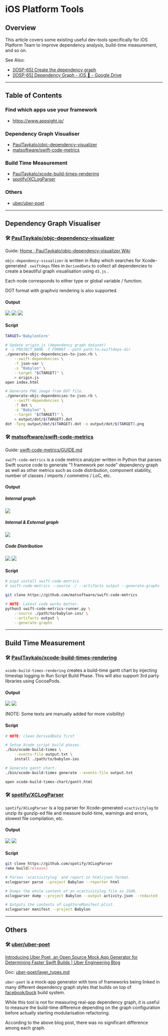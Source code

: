 iOS Platform Tools
==================

## Overview

This article covers some existing useful dev-tools specifically for iOS Platform Team to improve dependency analysis, build-time measurement, and so on.

See Also:
- [\[IOSP\-65\] Create the dependency graph](https://babylonpartners.atlassian.net/browse/IOSP-65)
- [\[IOSP\-65\] Dependency Graph \- iOS 🚀 \- Google Drive](https://drive.google.com/drive/u/1/folders/1XD3emGwNdtbIG60MduGOH9GlepEEsG0w)

---

## Table of Contents

### Find which apps use your framework 
- https://www.appsight.io/

### Dependency Graph Visualiser

- [PaulTaykalo/objc-dependency-visualizer](https://github.com/PaulTaykalo/objc-dependency-visualizer)
- [matsoftware/swift-code-metrics](https://github.com/matsoftware/swift-code-metrics)

### Build Time Measurement

- [PaulTaykalo/xcode-build-times-rendering](https://github.com/PaulTaykalo/xcode-build-times-rendering)
- [spotify/XCLogParser](https://github.com/spotify/XCLogParser)

### Others

- [uber/uber-poet](https://github.com/uber/uber-poet)

---

## Dependency Graph Visualiser

### 🛠 [PaulTaykalo/objc-dependency-visualizer](https://github.com/PaulTaykalo/objc-dependency-visualizer)

Guide: [Home · PaulTaykalo/objc\-dependency\-visualizer Wiki](https://github.com/PaulTaykalo/objc-dependency-visualizer/wiki)

`objc-dependency-visualizer` is written in Ruby which searches for Xcode-generated `.swiftdeps` files in `DerivedData` to collect all dependencies to create a beautiful graph visualisation using `d3.js` .

Each node corresponds to either type or global variable / function.

DOT format with graphviz rendering is also supported.

#### Output

<img src="Assets/platform-tooling/visualizer-Octopus-ExchangeableTabBar.png">
<img src="Assets/platform-tooling/visualizer-BabylonDependencies.png">
<img src="Assets/platform-tooling/visualizer-BabylonCore-graphviz.png">

#### Script

```sh
TARGET='BabylonCore'

# Update origin.js (dependency graph dataset)
# -s PROJECT_NAME -f FORMAT --path path-to-swiftdeps-dir
./generate-objc-dependencies-to-json.rb \
    --swift-dependencies \
    -f json-var \
    -s "Babylon" \
    --target "$(TARGET)" \
    > origin.js
open index.html
```

```sh
# Generate PNG image from DOT file.
./generate-objc-dependencies-to-json.rb \
    --swift-dependencies \
    -f dot \
    -s "Babylon" \
    --target "$(TARGET)" \
    > output/dot/$(TARGET).dot
dot -Tpng output/dot/$(TARGET).dot -o output/dot/$(TARGET).png
```

### 🛠 [matsoftware/swift-code-metrics](https://github.com/matsoftware/swift-code-metrics)

Guide: [swift\-code\-metrics/GUIDE\.md](https://github.com/matsoftware/swift-code-metrics/blob/master/docs/GUIDE.md)

`swift-code-metrics` is a code metrics analyzer written in Python that parses Swift source code to generate "1 framework per node" dependency graph as well as other metrics such as code distribution, component stability, number of classes / imports / commetns / LoC, etc.

#### Output

##### Internal graph

<img src="Assets/platform-tooling/metrics-internal_dependencies_graph.png">

##### Internal & External graph

<img src="Assets/platform-tooling/metrics-dependencies_graph.png">

##### Code Distribution

<img src="Assets/platform-tooling/metrics-code_distribution.png" style="max-height: 300px">

<img src="Assets/platform-tooling/metrics-deviation_from_the_main_sequence.png" style="max-height: 300px">


#### Script

```sh
# pip3 install swift-code-metrics
# swift-code-metrics --source ./ --artifacts output --generate-graphs

git clone https://github.com/matsoftware/swift-code-metrics

# NOTE: Latest code works better.
python3 swift-code-metrics-runner.py \
    --source ./path/to/babylon-ios/ \
    --artifacts output \
    --generate-graphs
```

---

## Build Time Measurement

### 🛠 [PaulTaykalo/xcode-build-times-rendering](https://github.com/PaulTaykalo/xcode-build-times-rendering)

`xcode-build-times-rendering` creates a build-time gantt chart by injecting timestap logging in Run Script Build Phase.
This will also support 3rd party libraries using CocoaPods.

#### Output

<img src="Assets/platform-tooling/buildtime-internal.png">
<img src="Assets/platform-tooling/buildtime-all.png">

(NOTE: Some texts are manually added for more visibility)

#### Script

```sh
# NOTE: clean DerivedData first

# Setup Xcode script build phases.
./bin/xcode-build-times \
    --events-file output.txt \
    install ./path/to/babylon-ios

# Generate gantt chart.
./bin/xcode-build-times generate --events-file output.txt

open xcode-build-times-chart/gantt.html
```

### 🛠 [spotify/XCLogParser](https://github.com/spotify/XCLogParser)

`spotify/XCLogParser` is a log parser for Xcode-generated `xcactivitylog` to unzip its gunzip-ed file and measure build-time, warnings and errors, slowest file compilation, etc.

#### Output

<img src="Assets/platform-tooling/xclogparser-overview.png">
<img src="Assets/platform-tooling/xclogparser-slowest.png">

#### Script

```sh
git clone https://github.com/spotify/XCLogParser
rake build[release]

# Parses `xcactivitylog` and report in html/json format.
xclogparser parse --project Babylon --reporter html

# Dumps the whole content of an xcactivitylog file as JSON.
xclogparser dump --project Babylon --output activity.json --redacted

# Outputs the contents of LogStoreManifest.plist.
xclogparser manifest --project Babylon
```

---

## Others

### 🛠  [uber/uber-poet](https://github.com/uber/uber-poet)

[Introducing Uber Poet, an Open Source Mock App Generator for Determining Faster Swift Builds \| Uber Engineering Blog](https://eng.uber.com/uber-poet/)

Doc: [uber\-poet/layer\_types\.md](https://github.com/uber/uber-poet/blob/master/docs/layer_types.md)

`uber-poet` is a mock-app generator with tons of frameworks being linked in many different dependency graph styles that builds on top of [facebook/buck](https://github.com/facebook/buck) build system.

While this tool is not for measuring real-app dependency graph, it is useful to measure the build-time difference depending on the graph configuration before actually starting modularisation refactoring.

According to the above blog post, there was no significant difference among each graph.
